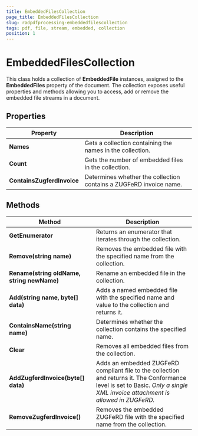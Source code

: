 ```yaml
---
title: EmbeddedFilesCollection
page_title: EmbeddedFilesCollection
slug: radpdfprocessing-embeddedfilescollection
tags: pdf, file, stream, embedded, collection
position: 1
---
```


# EmbeddedFilesCollection

This class holds a collection of **EmbeddedFile** instances, assigned to the **EmbeddedFiles** property of the document. The collection exposes useful properties and methods allowing you to access, add or remove the embedded file streams in a document.

## Properties

|**Property**|**Description**|
|----|----|
|**Names**|Gets a collection containing the names in the collection.|  
|**Count**| Gets the number of embedded files in the collection.|
|**ContainsZugferdInvoice**|Determines whether the collection contains a ZUGFeRD invoice name.|

## Methods
 
|**Method**|**Description**|
|----|----| 
|**GetEnumerator**|Returns an enumerator that iterates through the collection.|
|**Remove(string name)**|Removes the embedded file with the specified name from the collection.|
|**Rename(string oldName, string newName)**|Rename an embedded file in the collection.|
|**Add(string name, byte[] data)**|Adds a named embedded file with the specified name and value to the collection and returns it.|
|**ContainsName(string name)**|Determines whether the collection contains the specified name.|
|**Clear**|Removes all embedded files from the collection.| 
|**AddZugferdInvoice(byte[] data)**|Adds an embedded ZUGFeRD compliant file to the collection and returns it. The Conformance level is set to Basic. *Only a single XML invoice attachment is allowed in ZUGFeRD.*|
|**RemoveZugferdInvoice()**|Removes the embedded ZUGFeRD file with the specified name from the collection.|
